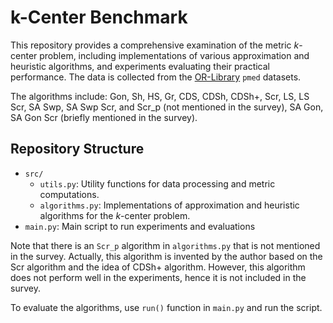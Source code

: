 # k-Center Benchmark

This repository provides a comprehensive examination of the metric $k$-center problem, including implementations of various approximation and heuristic algorithms, and experiments evaluating their practical performance. The data is collected from the [OR-Library](http://people.brunel.ac.uk/~mastjjb/jeb/orlib/files/) `pmed` datasets.

The algorithms include: Gon, Sh, HS, Gr, CDS, CDSh, CDSh+, Scr, LS, LS Scr, SA Swp, SA Swp Scr, and Scr_p (not mentioned in the survey), SA Gon, SA Gon Scr (briefly mentioned in the survey).

## Repository Structure

- `src/`
  - `utils.py`: Utility functions for data processing and metric computations.
  - `algorithms.py`: Implementations of approximation and heuristic algorithms for the $k$-center problem.
- `main.py`: Main script to run experiments and evaluations

Note that there is an `Scr_p` algorithm in `algorithms.py` that is not mentioned in the survey. Actually, this algorithm is invented by the author based on the Scr algorithm and the idea of CDSh+ algorithm. However, this algorithm does not perform well in the experiments, hence it is not included in the survey.

To evaluate the algorithms, use `run()` function in `main.py` and run the script.